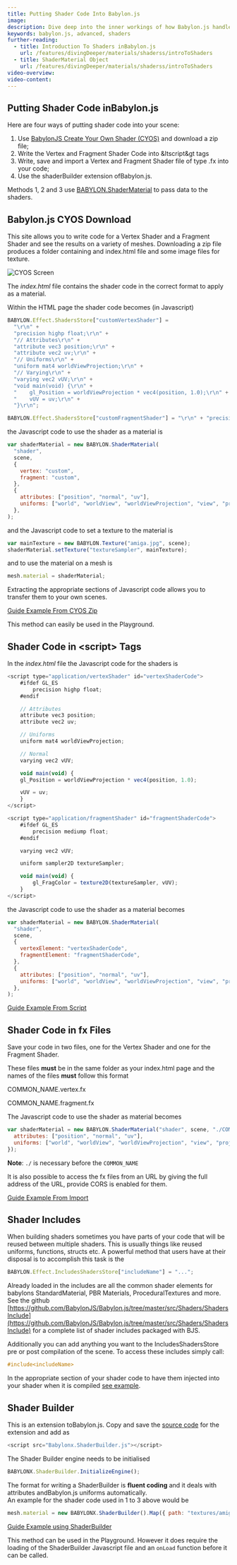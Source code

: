 ```yaml
---
title: Putting Shader Code Into Babylon.js
image:
description: Dive deep into the inner workings of how Babylon.js handles shaders.
keywords: babylon.js, advanced, shaders
further-reading:
  - title: Introduction To Shaders inBabylon.js
    url: /features/divingDeeper/materials/shaderss/introToShaders
  - title: ShaderMaterial Object
    url: /features/divingDeeper/materials/shaderss/introToShaders
video-overview:
video-content:
---
```


## Putting Shader Code inBabylon.js

Here are four ways of putting shader code into your scene:

1. Use [BabylonJS Create Your Own Shader (CYOS)](https://www.babylonjs.com/cyos/) and download a zip file;
2. Write the Vertex and Fragment Shader Code into &ltscript&gt tags
3. Write, save and import a Vertex and Fragment Shader file of type .fx into your code;
4. Use the shaderBuilder extension ofBabylon.js.

Methods 1, 2 and 3 use [BABYLON.ShaderMaterial](/features/divingDeeper/materials/shaderss/shaderMaterial) to pass data to the shaders.

## Babylon.js CYOS Download

This site allows you to write code for a Vertex Shader and a Fragment Shader and see the results on a variety of meshes.
Downloading a zip file produces a folder containing and index.html file and some image files for texture.

![CYOS Screen](/img/how_to/Shaders/cyos1.jpg)

The _index.html_ file contains the shader code in the correct format to apply as a material.

Within the HTML page the shader code becomes (in Javascript)

```javascript
BABYLON.Effect.ShadersStore["customVertexShader"] =
  "\r\n" +
  "precision highp float;\r\n" +
  "// Attributes\r\n" +
  "attribute vec3 position;\r\n" +
  "attribute vec2 uv;\r\n" +
  "// Uniforms\r\n" +
  "uniform mat4 worldViewProjection;\r\n" +
  "// Varying\r\n" +
  "varying vec2 vUV;\r\n" +
  "void main(void) {\r\n" +
  "    gl_Position = worldViewProjection * vec4(position, 1.0);\r\n" +
  "    vUV = uv;\r\n" +
  "}\r\n";

BABYLON.Effect.ShadersStore["customFragmentShader"] = "\r\n" + "precision highp float;\r\n" + "varying vec2 vUV;\r\n" + "uniform sampler2D textureSampler;\r\n" + "void main(void) {\r\n" + "    gl_FragColor = texture2D(textureSampler, vUV);\r\n" + "}\r\n";
```

the Javascript code to use the shader as a material is

```javascript
var shaderMaterial = new BABYLON.ShaderMaterial(
  "shader",
  scene,
  {
    vertex: "custom",
    fragment: "custom",
  },
  {
    attributes: ["position", "normal", "uv"],
    uniforms: ["world", "worldView", "worldViewProjection", "view", "projection"],
  },
);
```

and the Javascript code to set a texture to the material is

```javascript
var mainTexture = new BABYLON.Texture("amiga.jpg", scene);
shaderMaterial.setTexture("textureSampler", mainTexture);
```

and to use the material on a mesh is

```javascript
mesh.material = shaderMaterial;
```

Extracting the appropriate sections of Javascript code allows you to transfer them to your own scenes.

[Guide Example From CYOS Zip](https://babylonjsguide.github.io/examples/cyoszip.html)

This method can easily be used in the Playground.

<Playground id="#1OH09K#131" title="Playground Example From CYOS" description="Playground Example From CYOS"/>

## Shader Code in &lt;script&gt; Tags

In the _index.html_ file the Javascript code for the shaders is

```javascript
<script type="application/vertexShader" id="vertexShaderCode">
    #ifdef GL_ES
        precision highp float;
    #endif

    // Attributes
    attribute vec3 position;
    attribute vec2 uv;

    // Uniforms
    uniform mat4 worldViewProjection;

    // Normal
    varying vec2 vUV;

    void main(void) {
    gl_Position = worldViewProjection * vec4(position, 1.0);

    vUV = uv;
    }
</script>

<script type="application/fragmentShader" id="fragmentShaderCode">
    #ifdef GL_ES
        precision mediump float;
    #endif

    varying vec2 vUV;

    uniform sampler2D textureSampler;

    void main(void) {
        gl_FragColor = texture2D(textureSampler, vUV);
    }
</script>
```

the Javascript code to use the shader as a material becomes

```javascript
var shaderMaterial = new BABYLON.ShaderMaterial(
  "shader",
  scene,
  {
    vertexElement: "vertexShaderCode",
    fragmentElement: "fragmentShaderCode",
  },
  {
    attributes: ["position", "normal", "uv"],
    uniforms: ["world", "worldView", "worldViewProjection", "view", "projection"],
  },
);
```

[Guide Example From Script](https://babylonjsguide.github.io/examples/scriptcode.html)

## Shader Code in fx Files

Save your code in two files, one for the Vertex Shader and one for the Fragment Shader.

These files **must** be in the same folder as your index.html page and the names of the files **must** follow this format

COMMON_NAME.vertex.fx

COMMON_NAME.fragment.fx

The Javascript code to use the shader as material becomes

```javascript
var shaderMaterial = new BABYLON.ShaderMaterial("shader", scene, "./COMMON_NAME", {
  attributes: ["position", "normal", "uv"],
  uniforms: ["world", "worldView", "worldViewProjection", "view", "projection"],
});
```

**Note**: `./` is necessary before the `COMMON_NAME`

It is also possible to access the fx files from an URL by giving the full address of the URL,
provide CORS is enabled for them.

[Guide Example From Import](https://babylonjsguide.github.io/examples/importcode.html)

## Shader Includes

When building shaders sometimes you have parts of your code that will be reused between multiple shaders. This is usually things like reused uniforms, functions, structs etc. A powerful method that users have at their disposal is to accomplish this task is the

```javascript
BABYLON.Effect.IncludesShadersStore["includeName"] = "...";
```

Already loaded in the includes are all the common shader elements for babylons StandardMaterial, PBR Materials, ProceduralTextures and more. See the github [https://github.com/BabylonJS/Babylon.js/tree/master/src/Shaders/ShadersInclude](https://github.com/BabylonJS/Babylon.js/tree/master/src/Shaders/ShadersInclude) for a complete list of shader includes packaged with BJS.

Additionally you can add anything you want to the IncludesShadersStore pre or post compilation of the scene. To access these includes simply call:

```glsl
#include<includeName>
```

In the appropriate section of your shader code to have them injected into your shader when it is compiled [see example](https://www.babylonjs-playground.com/#0MAYNY).

## Shader Builder

This is an extension toBabylon.js. Copy and save the [source code](https://github.com/BabylonJS/toolsAndResources/blob/master/ShaderBuilder/Babylonx.ShaderBuilder.js) for the extension and add as

```javascript
<script src="Babylonx.ShaderBuilder.js"></script>
```

The Shader Builder engine needs to be initialised

```javascript
BABYLONX.ShaderBuilder.InitializeEngine();
```

The format for writing a ShaderBuilder is **fluent coding** and it deals with attributes andBabylon.js uniforms automatically.  
An example for the shader code used in 1 to 3 above would be

```javascript
mesh.material = new BABYLONX.ShaderBuilder().Map({ path: "textures/amiga.jpg" }).BuildMaterial(scene);
```

[Guide Example using ShaderBuilder](https://babylonjsguide.github.io/examples/basiccodeSB.html)

This method can be used in the Playground. However it does require the loading of the ShaderBuilder Javascript file and an `onLoad`
function before it can be called.

<Playground id="#NCY1Q#36" title="Playground Example Using ShaderBuilder" description="Playground example using shaderbuilder."/>
